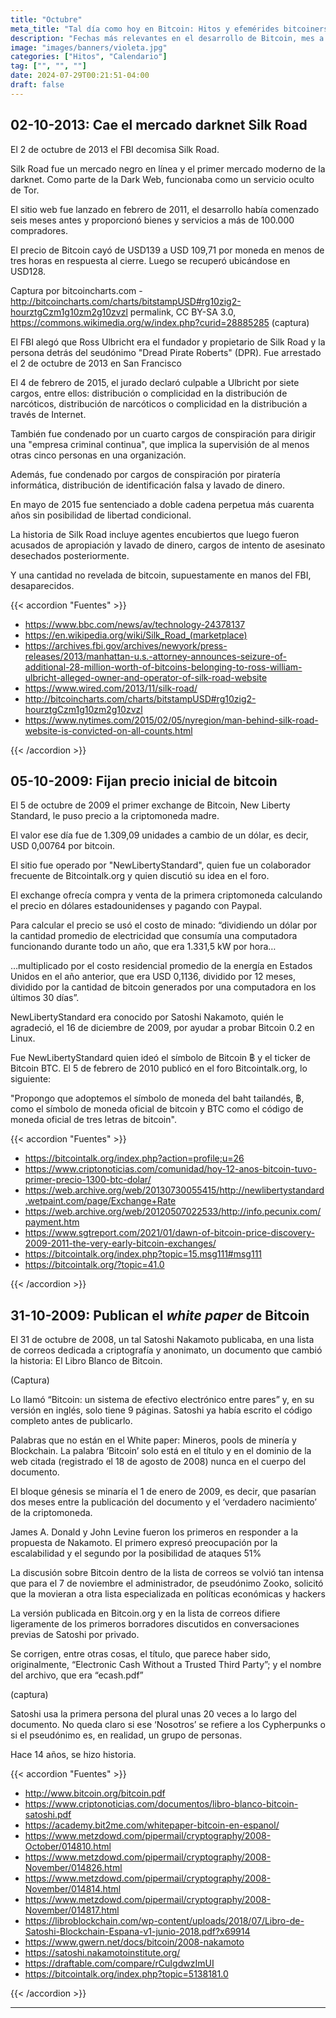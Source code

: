 ```yaml
---
title: "Octubre"
meta_title: "Tal día como hoy en Bitcoin: Hitos y efemérides bitcoiners | Proyecto Bitcoin"
description: "Fechas más relevantes en el desarrollo de Bitcoin, mes a mes"
image: "images/banners/violeta.jpg"
categories: ["Hitos", "Calendario"]
tag: ["", "", ""]
date: 2024-07-29T00:21:51-04:00
draft: false
---
```


## 02-10-2013: Cae el mercado darknet Silk Road

El 2 de octubre de 2013 el FBI decomisa Silk Road.

Silk Road fue un mercado negro en línea y el primer mercado moderno de la darknet. Como parte de la Dark Web, funcionaba como un servicio oculto de Tor.

El sitio web fue lanzado en febrero de 2011, el desarrollo había comenzado seis meses antes y proporcionó bienes y servicios a más de 100.000 compradores.

El precio de Bitcoin cayó de USD139 a USD 109,71 por moneda en menos de tres horas en respuesta al cierre. Luego se recuperó ubicándose en USD128.

Captura por bitcoincharts.com - http://bitcoincharts.com/charts/bitstampUSD#rg10zig2-hourztgCzm1g10zm2g10zvzl permalink, CC BY-SA 3.0, https://commons.wikimedia.org/w/index.php?curid=28885285
(captura)

El FBI alegó que Ross Ulbricht era el fundador y propietario de Silk Road y la persona detrás del seudónimo "Dread Pirate Roberts" (DPR). Fue arrestado el 2 de octubre de 2013 en San Francisco

El 4 de febrero de 2015, el jurado declaró culpable a Ulbricht por siete cargos, entre ellos: distribución o complicidad en la distribución de narcóticos, distribución de narcóticos o complicidad en la distribución a través de Internet.

También fue condenado por un cuarto cargos de conspiración para dirigir una "empresa criminal continua", que implica la supervisión de al menos otras cinco personas en una organización.

Además, fue condenado por cargos de conspiración por piratería informática, distribución de identificación falsa y lavado de dinero.

En mayo de 2015 fue sentenciado a doble cadena perpetua más cuarenta años sin posibilidad de libertad condicional.

La historia de Silk Road incluye agentes encubiertos que luego fueron acusados de apropiación y lavado de dinero, cargos de intento de asesinato desechados posteriormente.

Y una cantidad no revelada de bitcoin, supuestamente en manos del FBI, desaparecidos.

{{< accordion "Fuentes" >}}

- <https://www.bbc.com/news/av/technology-24378137>
- <https://en.wikipedia.org/wiki/Silk_Road_(marketplace)>
- <https://archives.fbi.gov/archives/newyork/press-releases/2013/manhattan-u.s.-attorney-announces-seizure-of-additional-28-million-worth-of-bitcoins-belonging-to-ross-william-ulbricht-alleged-owner-and-operator-of-silk-road-website>
- <https://www.wired.com/2013/11/silk-road/>
- <http://bitcoincharts.com/charts/bitstampUSD#rg10zig2-hourztgCzm1g10zm2g10zvzl>
- <https://www.nytimes.com/2015/02/05/nyregion/man-behind-silk-road-website-is-convicted-on-all-counts.html>

{{< /accordion >}}

## 05-10-2009: Fijan precio inicial de bitcoin

El 5 de octubre de 2009 el primer exchange de Bitcoin, New Liberty Standard, le puso precio a la criptomoneda madre.

El valor ese día fue de 1.309,09 unidades a cambio de un dólar, es decir, USD 0,00764 por bitcoin.

El sitio fue operado por "NewLibertyStandard", quien fue un colaborador frecuente de Bitcointalk.org y quien discutió su idea en el foro.

El exchange ofrecía compra y venta de la primera criptomoneda calculando el precio en dólares estadounidenses y pagando con Paypal.

Para calcular el precio se usó el costo de minado: “dividiendo un dólar por la cantidad promedio de electricidad que consumía una computadora funcionando durante todo un año, que era 1.331,5 kW por hora…

…multiplicado por el costo residencial promedio de la energía en Estados Unidos en el año anterior, que era USD 0,1136, dividido por 12 meses, dividido por la cantidad de bitcoin generados por una computadora en los últimos 30 días”.

NewLibertyStandard era conocido por Satoshi Nakamoto, quién le agradeció, el 16 de diciembre de 2009, por ayudar a probar Bitcoin 0.2 en Linux.

Fue NewLibertyStandard quien ideó el símbolo de Bitcoin ฿ y el ticker de Bitcoin BTC. El 5 de febrero de 2010 publicó en el foro Bitcointalk.org, lo siguiente:

"Propongo que adoptemos el símbolo de moneda del baht tailandés, ฿, como el símbolo de moneda oficial de bitcoin y BTC como el código de moneda oficial de tres letras de bitcoin".

{{< accordion "Fuentes" >}}

- <https://bitcointalk.org/index.php?action=profile;u=26>
- <https://www.criptonoticias.com/comunidad/hoy-12-anos-bitcoin-tuvo-primer-precio-1300-btc-dolar/>
- <https://web.archive.org/web/20130730055415/http://newlibertystandard.wetpaint.com/page/Exchange+Rate>
- <https://web.archive.org/web/20120507022533/http://info.pecunix.com/payment.htm>
- <https://www.sgtreport.com/2021/01/dawn-of-bitcoin-price-discovery-2009-2011-the-very-early-bitcoin-exchanges/>
- <https://bitcointalk.org/index.php?topic=15.msg111#msg111>
- <https://bitcointalk.org/?topic=41.0>

{{< /accordion >}}

## 31-10-2009: Publican el _white paper_ de Bitcoin

El 31 de octubre de 2008, un tal Satoshi Nakamoto publicaba, en una lista de correos dedicada a criptografía y anonimato, un documento que cambió la historia: El Libro Blanco de Bitcoin.

(Captura)

Lo llamó “Bitcoin: un sistema de efectivo electrónico entre pares” y, en su versión en inglés, solo tiene 9 páginas. Satoshi ya había escrito el código completo antes de publicarlo.

Palabras que no están en el White paper: Mineros, pools de minería y Blockchain. La palabra ‘Bitcoin’ solo está en el título y en el dominio de la web citada (registrado el 18 de agosto de 2008) nunca en el cuerpo del documento.

El bloque génesis se minaría el 1 de enero de 2009, es decir, que pasarían dos meses entre la publicación del documento y el ‘verdadero nacimiento’ de la criptomoneda.

James A. Donald y John Levine fueron los primeros en responder a la propuesta de Nakamoto. El primero expresó preocupación por la escalabilidad y el segundo por la posibilidad de ataques 51%

La discusión sobre Bitcoin dentro de la lista de correos se volvió tan intensa que para el 7 de noviembre el administrador, de pseudónimo Zooko, solicitó que la movieran a otra lista especializada en políticas económicas y hackers

La versión publicada en Bitcoin.org y en la lista de correos difiere ligeramente de los primeros borradores discutidos en conversaciones previas de Satoshi por privado.

Se corrigen, entre otras cosas, el título, que parece haber sido, originalmente, “Electronic Cash Without a Trusted Third Party”; y el nombre del archivo, que era “ecash.pdf”

(captura)

Satoshi usa la primera persona del plural unas 20 veces a lo largo del documento. No queda claro si ese ‘Nosotros’ se refiere a los Cypherpunks o si el pseudónimo es, en realidad, un grupo de personas.

Hace 14 años, se hizo historia.

{{< accordion "Fuentes" >}}

- <http://www.bitcoin.org/bitcoin.pdf>
- <https://www.criptonoticias.com/documentos/libro-blanco-bitcoin-satoshi.pdf>
- <https://academy.bit2me.com/whitepaper-bitcoin-en-espanol/>
- <https://www.metzdowd.com/pipermail/cryptography/2008-October/014810.html>
- <https://www.metzdowd.com/pipermail/cryptography/2008-November/014826.html>
- <https://www.metzdowd.com/pipermail/cryptography/2008-November/014814.html>
- <https://www.metzdowd.com/pipermail/cryptography/2008-November/014817.html>
- <https://libroblockchain.com/wp-content/uploads/2018/07/Libro-de-Satoshi-Blockchain-Espana-v1-junio-2018.pdf?x69914>
- <https://www.gwern.net/docs/bitcoin/2008-nakamoto>
- <https://satoshi.nakamotoinstitute.org/>
- <https://draftable.com/compare/rCuIgdwzImUI>
- <https://bitcointalk.org/index.php?topic=5138181.0>

{{< /accordion >}}

<hr>
